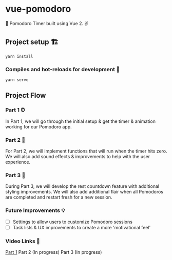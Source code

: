 # vue-pomodoro

🍅 Pomodoro Timer built using Vue 2. ✌️

## Project setup 🏗️

```
yarn install
```

### Compiles and hot-reloads for development 🚧

```
yarn serve
```

## Project Flow

### Part 1 ⏰

In Part 1, we will go through the initial setup & get the timer & animation working for our Pomodoro app.

### Part 2 🔔

For Part 2, we will implement functions that will run when the timer hits zero. We will also add sound effects & improvements to help with the user experience.

### Part 3 🎉

During Part 3, we will develop the rest countdown feature with additional styling improvements.
We will also add additional flair when all Pomodoros are completed and restart fresh for a new session.

### Future Improvements 💡

- [ ] Settings to allow users to customize Pomodoro sessions
- [ ] Task lists & UX improvements to create a more 'motivational feel'

### Video Links 📸
[Part 1](https://youtu.be/61nRQynJI20)
Part 2 (In progress)
Part 3 (In progress)
